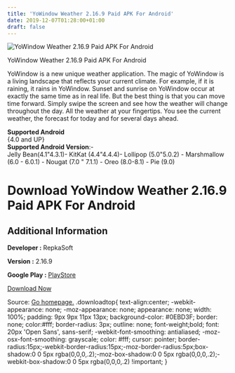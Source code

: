 ```yaml
---
title: 'YoWindow Weather 2.16.9 Paid APK For Android'
date: 2019-12-07T01:28:00+01:00
draft: false
---
```


![YoWindow Weather 2.16.9 Paid APK For Android](https://i0.wp.com/apkhome.net/wp-content/uploads/2019/11/YoWindow-Weather-2.16.9-Paid.png "YoWindow Weather 2.16.9 Paid APK For Android")

  

YoWindow Weather 2.16.9 Paid APK For Android

YoWindow is a new unique weather application. The magic of YoWindow is a living landscape that reflects your current climate. For example, if it is raining, it rains in YoWindow. Sunset and sunrise on YoWindow occur at exactly the same time as in real life. But the best thing is that you can move time forward. Simply swipe the screen and see how the weather will change throughout the day. All the weather at your fingertips. You see the current weather, the forecast for today and for several days ahead.

**Supported Android**  
{4.0 and UP}  
**Supported Android Version**:-  
Jelly Bean(4.1"4.3.1)- KitKat (4.4"4.4.4)- Lollipop (5.0"5.0.2) - Marshmallow (6.0 - 6.0.1) - Nougat (7.0 " 7.1.1) - Oreo (8.0-8.1) - Pie (9.0)

Download YoWindow Weather 2.16.9 Paid APK For Android
=====================================================

Additional Information
----------------------

**Developer :** RepkaSoft

**Version :** 2.16.9

**Google Play :** [PlayStore](https://play.google.com/store/apps/details?id=yo.app)

  

[Download Now](https://store4app.co/post/yowindow-weather-2-16-9-paid-apk-for-android_1575105912)

  
Source: [Go homepage.](https://store4app.co/post/yowindow-weather-2-16-9-paid-apk-for-android_1575105912) .downloadtop{ text-align:center; -webkit-appearance: none; -moz-appearance: none; appearance: none; width: 100%; padding: 9px 9px 11px 13px; background-color: #0EBD3F; border: none; color:#fff; border-radius: 3px; outline: none; font-weight;bold; font: 20px 'Open Sans', sans-serif; -webkit-font-smoothing: antialiased; -moz-osx-font-smoothing: grayscale; color: #fff; cursor: pointer; border-radius:15px;-webkit-border-radius:15px;-moz-border-radius:5px;box-shadow:0 0 5px rgba(0,0,0,.2);-moz-box-shadow:0 0 5px rgba(0,0,0,.2);-webkit-box-shadow:0 0 5px rgba(0,0,0,.2) !important; }